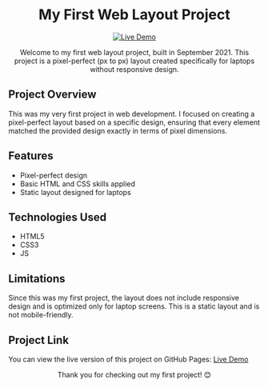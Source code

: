 <h1 align="center">My First Web Layout Project</h1>

<p align="center">
  <a href="https://vladyslavpilkevych.github.io/project-ham.github.io/" target="_blank">
    <img src="https://img.shields.io/badge/Live%20Demo-Click%20Here-brightgreen" alt="Live Demo">
  </a>
</p>

<p align="center">
  Welcome to my first web layout project, built in September 2021. This project is a pixel-perfect (px to px) layout created specifically for laptops without responsive design.
</p>

<h2>Project Overview</h2>

<p>
  This was my very first project in web development. I focused on creating a pixel-perfect layout based on a specific design, ensuring that every element matched the provided design exactly in terms of pixel dimensions. 
</p>

<h2>Features</h2>

<ul>
  <li>Pixel-perfect design</li>
  <li>Basic HTML and CSS skills applied</li>
  <li>Static layout designed for laptops</li>
</ul>

<h2>Technologies Used</h2>

<ul>
  <li>HTML5</li>
  <li>CSS3</li>
  <li>JS</li>
</ul>

<h2>Limitations</h2>

<p>
  Since this was my first project, the layout does not include responsive design and is optimized only for laptop screens. This is a static layout and is not mobile-friendly.
</p>

<h2>Project Link</h2>

<p>
  You can view the live version of this project on GitHub Pages: 
  <a href="https://vladyslavpilkevych.github.io/project-ham.github.io/" target="_blank">Live Demo</a>
</p>

<p align="center">Thank you for checking out my first project! 😊</p>

